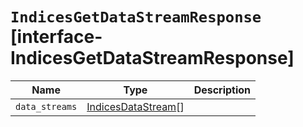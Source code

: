# `IndicesGetDataStreamResponse` [interface-IndicesGetDataStreamResponse]

| Name | Type | Description |
| - | - | - |
| `data_streams` | [IndicesDataStream](./IndicesDataStream.md)[] | &nbsp; |
